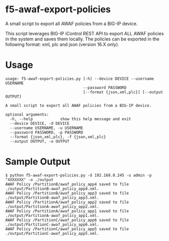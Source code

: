 # f5-awaf-export-policies
A small script to export all AWAF policies from a BIG-IP device.

This script leverages BIG-IP iControl REST API to export ALL AWAF policies in the system and saves them locally. The policies can be exported in the following format: xml, plc and json (version 16.X only). 

# Usage

```
usage: f5-awaf-export-policies.py [-h] --device DEVICE --username USERNAME
                                  --password PASSWORD
                                  [--format {json,xml,plc}] [--output OUTPUT]

A small script to export all AWAF policies from a BIG-IP device.

optional arguments:
  -h, --help            show this help message and exit
  --device DEVICE, -d DEVICE
  --username USERNAME, -u USERNAME
  --password PASSWORD, -p PASSWORD
  --format {json,xml,plc}, -f {json,xml,plc}
  --output OUTPUT, -o OUTPUT

```

# Sample Output
```
$ python f5-awaf-export-policies.py -d 192.168.0.245 -u admin -p "XXXXXXX" -o ./output 
AWAF Policy /PartitionB/awaf_policy_app4 saved to file ./output/PartitionB-awaf_policy_app4.xml.
AWAF Policy /PartitionB/awaf_policy_app3 saved to file ./output/PartitionB-awaf_policy_app3.xml.
AWAF Policy /PartitionA/awaf_policy_app2 saved to file ./output/PartitionA-awaf_policy_app2.xml.
AWAF Policy /PartitionA/awaf_policy_app1 saved to file ./output/PartitionA-awaf_policy_app1.xml.
AWAF Policy /PartitionC/awaf_policy_app6 saved to file ./output/PartitionC-awaf_policy_app6.xml.
AWAF Policy /PartitionC/awaf_policy_app5 saved to file ./output/PartitionC-awaf_policy_app5.xml.

```
